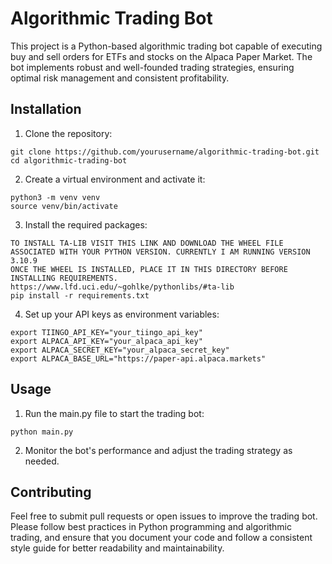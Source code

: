 # Algorithmic Trading Bot

This project is a Python-based algorithmic trading bot capable of executing buy and sell orders for ETFs and stocks on the Alpaca Paper Market. The bot implements robust and well-founded trading strategies, ensuring optimal risk management and consistent profitability.

## Installation

1. Clone the repository:

```
git clone https://github.com/yourusername/algorithmic-trading-bot.git
cd algorithmic-trading-bot
```

2. Create a virtual environment and activate it:

```
python3 -m venv venv
source venv/bin/activate
```

3. Install the required packages:

```
TO INSTALL TA-LIB VISIT THIS LINK AND DOWNLOAD THE WHEEL FILE ASSOCIATED WITH YOUR PYTHON VERSION. CURRENTLY I AM RUNNING VERSION 3.10.9
ONCE THE WHEEL IS INSTALLED, PLACE IT IN THIS DIRECTORY BEFORE INSTALLING REQUIREMENTS. 
https://www.lfd.uci.edu/~gohlke/pythonlibs/#ta-lib
pip install -r requirements.txt
```

4. Set up your API keys as environment variables:

```
export TIINGO_API_KEY="your_tiingo_api_key"
export ALPACA_API_KEY="your_alpaca_api_key"
export ALPACA_SECRET_KEY="your_alpaca_secret_key"
export ALPACA_BASE_URL="https://paper-api.alpaca.markets"
```

## Usage

1. Run the main.py file to start the trading bot:

```
python main.py
```

2. Monitor the bot's performance and adjust the trading strategy as needed.


## Contributing

Feel free to submit pull requests or open issues to improve the trading bot. Please follow best practices in Python programming and algorithmic trading, and ensure that you document your code and follow a consistent style guide for better readability and maintainability.